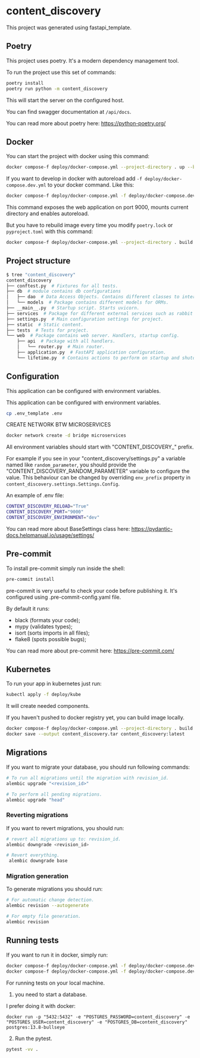 # content_discovery

This project was generated using fastapi_template.

## Poetry

This project uses poetry. It's a modern dependency management
tool.

To run the project use this set of commands:

```bash
poetry install
poetry run python -m content_discovery
```

This will start the server on the configured host.

You can find swagger documentation at `/api/docs`.

You can read more about poetry here: https://python-poetry.org/

## Docker

You can start the project with docker using this command:

```bash
docker compose-f deploy/docker-compose.yml --project-directory . up --build
```

If you want to develop in docker with autoreload add `-f deploy/docker-compose.dev.yml` to your docker command.
Like this:

```bash
docker compose-f deploy/docker-compose.yml -f deploy/docker-compose.dev.yml --project-directory . up --build
```

This command exposes the web application on port 9000, mounts current directory and enables autoreload.

But you have to rebuild image every time you modify `poetry.lock` or `pyproject.toml` with this command:

```bash
docker compose-f deploy/docker-compose.yml --project-directory . build
```

## Project structure

```bash
$ tree "content_discovery"
content_discovery
├── conftest.py  # Fixtures for all tests.
├── db  # module contains db configurations
│   ├── dao  # Data Access Objects. Contains different classes to interact with database.
│   └── models  # Package contains different models for ORMs.
├── __main__.py  # Startup script. Starts uvicorn.
├── services  # Package for different external services such as rabbit or redis etc.
├── settings.py  # Main configuration settings for project.
├── static  # Static content.
├── tests  # Tests for project.
└── web  # Package contains web server. Handlers, startup config.
    ├── api  # Package with all handlers.
    │   └── router.py  # Main router.
    ├── application.py  # FastAPI application configuration.
    └── lifetime.py  # Contains actions to perform on startup and shutdown.
```

## Configuration

This application can be configured with environment variables.

This application can be configured with environment variables.

```bash
cp .env_template .env
```

CREATE NETWORK BTW MICROSERVICES

```bash
docker network create -d bridge microservices
```

All environment variables should start with "CONTENT_DISCOVERY_" prefix.

For example if you see in your "content_discovery/settings.py" a variable named like
`random_parameter`, you should provide the "CONTENT_DISCOVERY_RANDOM_PARAMETER"
variable to configure the value. This behaviour can be changed by overriding `env_prefix` property
in `content_discovery.settings.Settings.Config`.

An example of .env file:
```bash
CONTENT_DISCOVERY_RELOAD="True"
CONTENT_DISCOVERY_PORT="9000"
CONTENT_DISCOVERY_ENVIRONMENT="dev"
```

You can read more about BaseSettings class here: https://pydantic-docs.helpmanual.io/usage/settings/

## Pre-commit

To install pre-commit simply run inside the shell:
```bash
pre-commit install
```

pre-commit is very useful to check your code before publishing it.
It's configured using .pre-commit-config.yaml file.

By default it runs:
* black (formats your code);
* mypy (validates types);
* isort (sorts imports in all files);
* flake8 (spots possible bugs);


You can read more about pre-commit here: https://pre-commit.com/

## Kubernetes
To run your app in kubernetes
just run:
```bash
kubectl apply -f deploy/kube
```

It will create needed components.

If you haven't pushed to docker registry yet, you can build image locally.

```bash
docker compose-f deploy/docker-compose.yml --project-directory . build
docker save --output content_discovery.tar content_discovery:latest
```

## Migrations

If you want to migrate your database, you should run following commands:
```bash
# To run all migrations until the migration with revision_id.
alembic upgrade "<revision_id>"

# To perform all pending migrations.
alembic upgrade "head"
```

### Reverting migrations

If you want to revert migrations, you should run:
```bash
# revert all migrations up to: revision_id.
alembic downgrade <revision_id>

# Revert everything.
 alembic downgrade base
```

### Migration generation

To generate migrations you should run:
```bash
# For automatic change detection.
alembic revision --autogenerate

# For empty file generation.
alembic revision
```


## Running tests

If you want to run it in docker, simply run:

```bash
docker compose-f deploy/docker-compose.yml -f deploy/docker-compose.dev.yml --project-directory . run --build --rm api pytest -vv .
docker compose-f deploy/docker-compose.yml -f deploy/docker-compose.dev.yml --project-directory . down
```

For running tests on your local machine.
1. you need to start a database.

I prefer doing it with docker:
```
docker run -p "5432:5432" -e "POSTGRES_PASSWORD=content_discovery" -e "POSTGRES_USER=content_discovery" -e "POSTGRES_DB=content_discovery" postgres:13.8-bullseye
```


2. Run the pytest.
```bash
pytest -vv .
```
